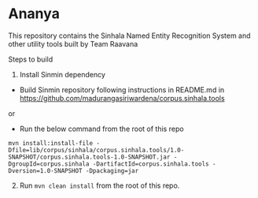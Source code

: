 # Ananya
This repository contains the Sinhala Named Entity Recognition System and other utility tools built by Team Raavana 


Steps to build

1. Install Sinmin dependency

* Build Sinmin repository following instructions in README.md in https://github.com/madurangasiriwardena/corpus.sinhala.tools

or 

* Run the below command from the root of this repo

```
mvn install:install-file -Dfile=lib/corpus/sinhala/corpus.sinhala.tools/1.0-SNAPSHOT/corpus.sinhala.tools-1.0-SNAPSHOT.jar -DgroupId=corpus.sinhala -DartifactId=corpus.sinhala.tools -Dversion=1.0-SNAPSHOT -Dpackaging=jar
```

2. Run ```mvn clean install``` from the root of this repo.